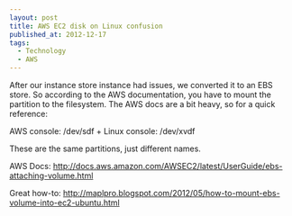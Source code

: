 ```yaml
---
layout: post
title: AWS EC2 disk on Linux confusion
published_at: 2012-12-17
tags:
  - Technology
  - AWS
---
```


After our instance store instance had issues, we converted it to an EBS store.  So according to the AWS documentation, you have to mount the partition to the filesystem.  The AWS docs are a bit heavy, so for a quick reference:

AWS console: /dev/sdf +
Linux console: /dev/xvdf

These are the same partitions, just different names.

AWS Docs:
http://docs.aws.amazon.com/AWSEC2/latest/UserGuide/ebs-attaching-volume.html

Great how-to:
http://maplpro.blogspot.com/2012/05/how-to-mount-ebs-volume-into-ec2-ubuntu.html
